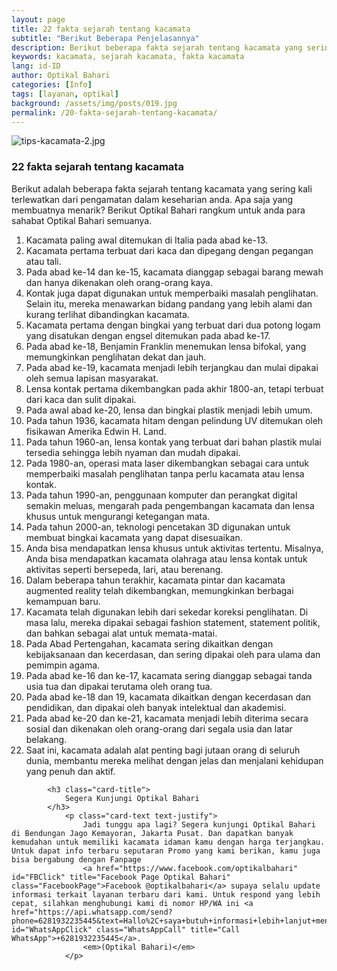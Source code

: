 ```yaml
---
layout: page
title: 22 fakta sejarah tentang kacamata
subtitle: "Berikut Beberapa Penjelasannya"
description: Berikut beberapa fakta sejarah tentang kacamata yang sering kali terlewatkan dari pengamatan keseharian anda. Apa saja yang membuatnya menarik? Berikut kami rangkum untuk anda.
keywords: kacamata, sejarah kacamata, fakta kacamata
lang: id-ID
author: Optikal Bahari
categories: [Info]
tags: [layanan, optikal]
background: /assets/img/posts/019.jpg
permalink: /20-fakta-sejarah-tentang-kacamata/
---
```


<div class="card shadow p-3 mb-5 bg-white rounded">
        <img 
            src="{{"/assets/img/posts/periksa-mata/periksa-mata-gratis-optikal-bahari-9.jpg" | relative_url }}" class="card-img-top" alt="tips-kacamata-2.jpg">
            <div class="card-body">
                <h3 class="card-title">
                    22 fakta sejarah tentang kacamata
                </h3>
                <p class="card-text text-justify">
                    Berikut adalah beberapa fakta sejarah tentang kacamata yang sering kali terlewatkan dari pengamatan dalam keseharian anda. Apa saja yang membuatnya menarik? Berikut Optikal Bahari rangkum untuk anda para sahabat Optikal Bahari semuanya.
                </p>
                    <ol>
                        <li>
                            Kacamata paling awal ditemukan di Italia pada abad ke-13.
                        </li>
                        <li>
                            Kacamata pertama terbuat dari kaca dan dipegang dengan pegangan atau tali.
                        </li>
                        <li>
                            Pada abad ke-14 dan ke-15, kacamata dianggap sebagai barang mewah dan hanya dikenakan oleh orang-orang kaya.
                        </li>
                        <li>
                            Kontak juga dapat digunakan untuk memperbaiki masalah penglihatan. Selain itu, mereka menawarkan bidang pandang yang lebih alami dan kurang terlihat dibandingkan kacamata.
                        </li>
                        <li>
                            Kacamata pertama dengan bingkai yang terbuat dari dua potong logam yang disatukan dengan engsel ditemukan pada abad ke-17.
                        </li>
                        <li>
                            Pada abad ke-18, Benjamin Franklin menemukan lensa bifokal, yang memungkinkan penglihatan dekat dan jauh.
                        </li>
                        <li>
                            Pada abad ke-19, kacamata menjadi lebih terjangkau dan mulai dipakai oleh semua lapisan masyarakat.
                        </li>
                        <li>
                            Lensa kontak pertama dikembangkan pada akhir 1800-an, tetapi terbuat dari kaca dan sulit dipakai.
                        </li>
                        <li>
                            Pada awal abad ke-20, lensa dan bingkai plastik menjadi lebih umum.
                        </li>
                        <li>
                            Pada tahun 1936, kacamata hitam dengan pelindung UV ditemukan oleh fisikawan Amerika Edwin H. Land.
                        </li>
                        <li>
                            Pada tahun 1960-an, lensa kontak yang terbuat dari bahan plastik mulai tersedia sehingga lebih nyaman dan mudah dipakai.
                        </li>
                        <li>
                            Pada 1980-an, operasi mata laser dikembangkan sebagai cara untuk memperbaiki masalah penglihatan tanpa perlu kacamata atau lensa kontak.
                        </li>
                        <li>
                            Pada tahun 1990-an, penggunaan komputer dan perangkat digital semakin meluas, mengarah pada pengembangan kacamata dan lensa khusus untuk mengurangi ketegangan mata.
                        </li>
                        <li>
                            Pada tahun 2000-an, teknologi pencetakan 3D digunakan untuk membuat bingkai kacamata yang dapat disesuaikan.
                        </li>
                        <li>
                            Anda bisa mendapatkan lensa khusus untuk aktivitas tertentu. Misalnya, Anda bisa mendapatkan kacamata olahraga atau lensa kontak untuk aktivitas seperti bersepeda, lari, atau berenang.
                        </li>
                        <li>
                            Dalam beberapa tahun terakhir, kacamata pintar dan kacamata augmented reality telah dikembangkan, memungkinkan berbagai kemampuan baru.
                        </li>
                        <li>
                            Kacamata telah digunakan lebih dari sekedar koreksi penglihatan. Di masa lalu, mereka dipakai sebagai fashion statement, statement politik, dan bahkan sebagai alat untuk memata-matai.
                        </li>
                        <li>
                            Pada Abad Pertengahan, kacamata sering dikaitkan dengan kebijaksanaan dan kecerdasan, dan sering dipakai oleh para ulama dan pemimpin agama.
                        </li>
                        <li>
                            Pada abad ke-16 dan ke-17, kacamata sering dianggap sebagai tanda usia tua dan dipakai terutama oleh orang tua.
                        </li>
                        <li>
                            Pada abad ke-18 dan 19, kacamata dikaitkan dengan kecerdasan dan pendidikan, dan dipakai oleh banyak intelektual dan akademisi.
                        </li>
                        <li>
                            Pada abad ke-20 dan ke-21, kacamata menjadi lebih diterima secara sosial dan dikenakan oleh orang-orang dari segala usia dan latar belakang.
                        </li>
                        <li>
                            Saat ini, kacamata adalah alat penting bagi jutaan orang di seluruh dunia, membantu mereka melihat dengan jelas dan menjalani kehidupan yang penuh dan aktif.
                        </li>
                    </ol>

            <h3 class="card-title">
                Segera Kunjungi Optikal Bahari
            </h3>
                <p class="card-text text-justify">
                    Jadi tunggu apa lagi? Segera kunjungi Optikal Bahari di Bendungan Jago Kemayoran, Jakarta Pusat. Dan dapatkan banyak kemudahan untuk memiliki kacamata idaman kamu dengan harga terjangkau. Untuk dapat info terbaru seputaran Promo yang kami berikan, kamu juga bisa bergabung dengan Fanpage
                    <a href="https://www.facebook.com/optikalbahari" id="FBClick" title="Facebook Page Optikal Bahari" class="FacebookPage">Facebook @optikalbahari</a> supaya selalu update informasi terkait layanan terbaru dari kami. Untuk respond yang lebih cepat, silahkan menghubungi kami di nomor HP/WA ini <a href="https://api.whatsapp.com/send?phone=6281932235445&text=Hallo%2C+saya+butuh+informasi+lebih+lanjut+mengenai+Optikal+Bahari" id="WhatsAppClick" class="WhatsAppCall" title="Call WhatsApp">+6281932235445</a>.
                    <em>(Optikal Bahari)</em>
                </p>

</div>
